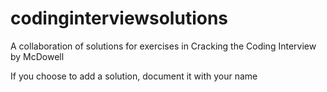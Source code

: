 codinginterviewsolutions
========================

A collaboration of solutions for exercises in Cracking the Coding Interview by McDowell

If you choose to add a solution, document it with your name  
